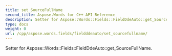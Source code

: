 ```yaml
---
title: set_SourceFullName
second_title: Aspose.Words for C++ API Reference
description: Setter for Aspose::Words::Fields::FieldDdeAuto::get_SourceFullName. 
type: docs
weight: 0
url: /cpp/aspose.words.fields/fieldddeauto/set_sourcefullname/
---
```


Setter for Aspose::Words::Fields::FieldDdeAuto::get_SourceFullName. 

